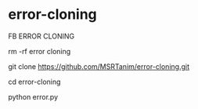 # error-cloning
FB ERROR CLONING

rm -rf error cloning

git clone https://github.com/MSRTanim/error-cloning.git

cd error-cloning

python error.py
